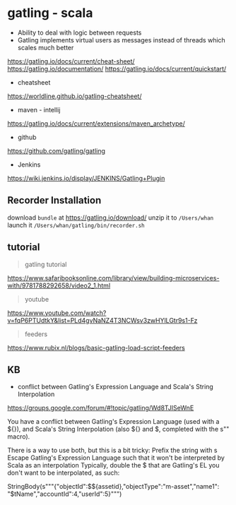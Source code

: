 # gatling - scala

- Ability to deal with logic between requests
- Gatling implements virtual users as messages instead of threads which scales much better

https://gatling.io/docs/current/cheat-sheet/
https://gatling.io/documentation/
https://gatling.io/docs/current/quickstart/

- cheatsheet

https://worldline.github.io/gatling-cheatsheet/

- maven - intellij

https://gatling.io/docs/current/extensions/maven_archetype/

- github

https://github.com/gatling/gatling

- Jenkins

https://wiki.jenkins.io/display/JENKINS/Gatling+Plugin

## Recorder Installation

download `bundle` at https://gatling.io/download/
unzip it to `/Users/whan`
launch it `/Users/whan/gatling/bin/recorder.sh`

## tutorial

> gatling tutorial

https://www.safaribooksonline.com/library/view/building-microservices-with/9781788292658/video2_1.html

> youtube

https://www.youtube.com/watch?v=fqP6PTUdtkY&list=PLd4gvNaNZ4T3NCWsv3zwHYlLGtr9s1-Fz

> feeders

https://www.rubix.nl/blogs/basic-gatling-load-script-feeders

## KB

- conflict between Gatling's Expression Language and Scala's String Interpolation

https://groups.google.com/forum/#!topic/gatling/Wd8TJISeWnE

You have a conflict between Gatling's Expression Language (used with a ${}), and Scala's String Interpolation (also ${} and $, completed with the s"" macro).

There is a way to use both, but this is a bit tricky:
Prefix the string with s
Escape Gatling's Expression Language such that it won't be interpreted by Scala as an interpolation
Typically, double the $ that are Gatling's EL you don't want to be interpolated, as such:

StringBody(s"""{"objectId":$${assetid},"objectType":"m-asset","name1": "$tName","accountId":4,"userId":5}""")
